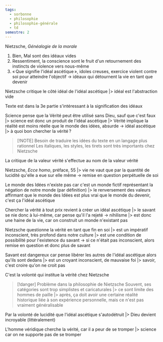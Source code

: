 ```yaml
---
tags:
  - sorbonne
  - philosophie
  - philosophie-générale
  - td
semestre: 2
---
```

Nietzsche, _Généalogie de la morale_
1. Bien, Mal sont des idéaux vides
2. Ressentiment, la conscience sont le fruit d'un retournement des instincts de violence vers nous-même
3. « Que signifie l'idéal ascétique », idoles creuses, exercice violent contre soi pour atteindre l'objectif -> idéaux qui détournent la vie en tant que devenir

Nietzsche critique le côté idéal de l'idéal ascétique
|> idéal est l'abstraction vide

Texte est dans la 3e partie s'intéressant à la signification des idéaux

Science pense que la Vérité peut être utilisé sans Dieu, sauf que c'est faux
|> science est donc un produit de l'idéal ascétique
|> Vérité implique la réalité est moins réelle que le monde des idées, absurde -> idéal ascétique
|> à quoi bon chercher la vérité ?

> [!NOTE] Besoin de traduire les idées du texte en un langage plus rationnel
> Les italiques, les styles, les tirets sont très importants chez Nietzsche

La critique de la valeur vérité s'effectue au nom de la valeur vérité

Nietzsche, _Ecce homo_, préface, 55
|> vie ne vaut que par la quantité de lucidité qu'elle a eue sur elle même
-> remise en question perpétuelle de soi

Le monde des Idées n'existe pas car c'est un monde fictif représentant la négation de notre monde (par définition)
|> le renversement des valeurs affirmant que le monde des Idées est plus vrai que le monde du devenir, c'est ça l'idéal ascétique

Chercher la vérité à tout prix revient à créer un idéal ascétique
|> le savant se nie donc à lui-même, car pense qu'il l'a rejeté
-> nihilisme
|> est donc une haine de la vie, car on construit un monde n'existant pas

Nietzsche questionne la vérité en tant que fin en soi
|> est un impératif inconscient, très profond dans notre culture
|> est une condition de possibilité pour l'existence du savant -> si ce n'était pas inconscient, alors remise en question et donc plus de savant

Savant est dangereux car pense libérer les autres de l'idéal ascétique alors qu'ils sont dedans
|> est un croyant inconscient, de mauvaise foi
|> savoir, c'est croire qu'on ne croit pas

C'est la volonté qui institue la vérité chez Nietzsche

> [!danger] Problème dans la philosophie de Nietzsche
> Souvent, ses catégories sont trop simplistes et caricaturales
> |> ce sont limite des hommes de paille
> |> après, ça doit avoir une certaine réalité historique liée à son expérience personnelle, mais ce n'est pas vraiment généralisable

Par la volonté de lucidité que l'idéal ascétique s'autodétruit
|> Dieu devient incroyable (littéralement)

L'homme véridique cherche la vérité, car il a peur de se tromper
|> science car on ne supporte pas de se tromper